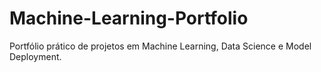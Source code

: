 # Machine-Learning-Portfolio
Portfólio prático de projetos em Machine Learning, Data Science e Model Deployment.

